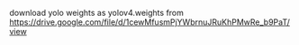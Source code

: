 download yolo weights as yolov4.weights from 
https://drive.google.com/file/d/1cewMfusmPjYWbrnuJRuKhPMwRe_b9PaT/view